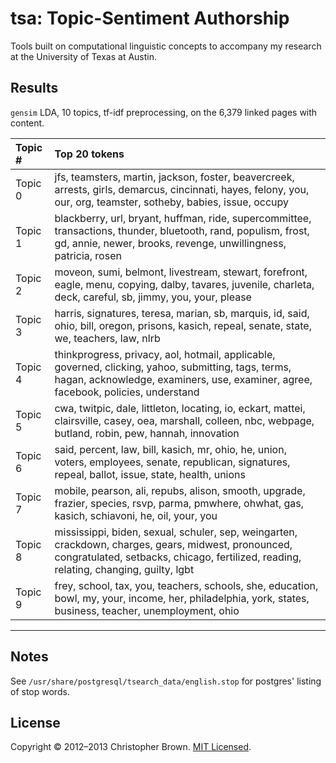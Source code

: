 # tsa: Topic-Sentiment Authorship

Tools built on computational linguistic concepts to accompany my research at the University of Texas at Austin.

## Results

`gensim` LDA, 10 topics, tf-idf preprocessing, on the 6,379 linked pages with content.

| Topic # | Top 20 tokens |
|:--------|:--------------|
| Topic 0 | jfs, teamsters, martin, jackson, foster, beavercreek, arrests, girls, demarcus, cincinnati, hayes, felony, you, our, org, teamster, sotheby, babies, issue, occupy |
| Topic 1 | blackberry, url, bryant, huffman, ride, supercommittee, transactions, thunder, bluetooth, rand, populism, frost, gd, annie, newer, brooks, revenge, unwillingness, patricia, rosen |
| Topic 2 | moveon, sumi, belmont, livestream, stewart, forefront, eagle, menu, copying, dalby, tavares, juvenile, charleta, deck, careful, sb, jimmy, you, your, please |
| Topic 3 | harris, signatures, teresa, marian, sb, marquis, id, said, ohio, bill, oregon, prisons, kasich, repeal, senate, state, we, teachers, law, nlrb |
| Topic 4 | thinkprogress, privacy, aol, hotmail, applicable, governed, clicking, yahoo, submitting, tags, terms, hagan, acknowledge, examiners, use, examiner, agree, facebook, policies, understand |
| Topic 5 | cwa, twitpic, dale, littleton, locating, io, eckart, mattei, clairsville, casey, oea, marshall, colleen, nbc, webpage, butland, robin, pew, hannah, innovation |
| Topic 6 | said, percent, law, bill, kasich, mr, ohio, he, union, voters, employees, senate, republican, signatures, repeal, ballot, issue, state, health, unions |
| Topic 7 | mobile, pearson, ali, repubs, alison, smooth, upgrade, frazier, species, rsvp, parma, pmwhere, ohwhat, gas, kasich, schiavoni, he, oil, your, you |
| Topic 8 | mississippi, biden, sexual, schuler, sep, weingarten, crackdown, charges, gears, midwest, pronounced, congratulated, setbacks, chicago, fertilized, reading, relating, changing, guilty, lgbt |
| Topic 9 | frey, school, tax, you, teachers, schools, she, education, bowl, my, your, income, her, philadelphia, york, states, business, teacher, unemployment, ohio |

---

## Notes

See `/usr/share/postgresql/tsearch_data/english.stop` for postgres' listing of stop words.

## License

Copyright © 2012–2013 Christopher Brown. [MIT Licensed](LICENSE).
